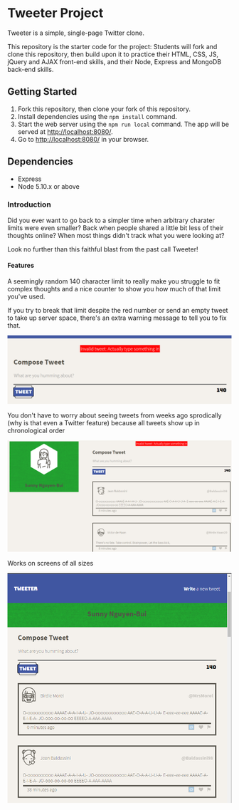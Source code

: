# Tweeter Project

Tweeter is a simple, single-page Twitter clone.

This repository is the starter code for the project: Students will fork and clone this repository, then build upon it to practice their HTML, CSS, JS, jQuery and AJAX front-end skills, and their Node, Express and MongoDB back-end skills.

## Getting Started

1. Fork this repository, then clone your fork of this repository.
2. Install dependencies using the `npm install` command.
3. Start the web server using the `npm run local` command. The app will be served at <http://localhost:8080/>.
4. Go to <http://localhost:8080/> in your browser.

## Dependencies

- Express
- Node 5.10.x or above

### Introduction

Did you ever want to go back to a simpler time when arbitrary charater limits were even smaller? Back when people shared a little bit less of their thoughts online? When most things didn't track what you were looking at?

Look no further than this faithful blast from the past call Tweeter!

#### Features

A seemingly random 140 character limit to really make you struggle to fit complex thoughts and a nice counter to show you how much of that limit you've used.

If you try to break that limit despite the red number or send an empty tweet to take up server space, there's an extra warning message to tell you to fix that.

!["Screenshot of error message"](/docs/empty-tweet-error.png)

You don't have to worry about seeing tweets from weeks ago sprodically (why is that even a Twitter feature) because all tweets show up in chronological order

!["Screenshot of timeline"](/docs/timeline.png)

Works on screens of all sizes

!["Screenshot of small screens"](/docs/mobile.png)